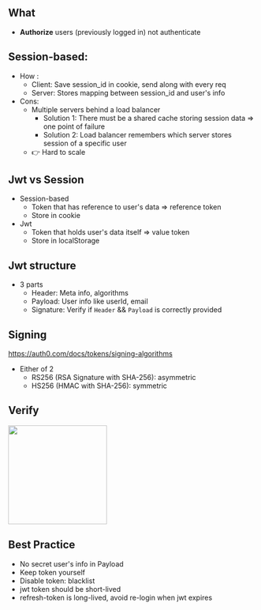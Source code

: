 ## What
* __Authorize__ users (previously logged in) not authenticate

## Session-based:
- How : 
  - Client: Save session_id in cookie, send along with every req
  - Server: Stores mapping between session_id and user's info
- Cons:
  - Multiple servers behind a load balancer
    - Solution 1: There must be a shared cache storing session data => one point of failure
    - Solution 2: Load balancer remembers which server stores session of a specific user
  - 👉 Hard to scale


## Jwt vs Session
- Session-based
  - Token that has reference to user's data => reference token
  - Store in cookie
- Jwt
  - Token that holds user's data itself => value token
  - Store in localStorage

## Jwt structure
- 3 parts
  - Header: Meta info, algorithms
  - Payload: User info like userId, email
  - Signature: Verify if `Header` && `Payload` is correctly provided

## Signing
https://auth0.com/docs/tokens/signing-algorithms
- Either of 2
  - RS256 (RSA Signature with SHA-256): asymmetric 
  - HS256 (HMAC with SHA-256): symmetric 

## Verify
<img height="200" src="https://user-images.githubusercontent.com/28957748/128695951-ff972282-3e37-4cf6-a594-42d755c2cf16.png" />

## Best Practice
- No secret user's info in Payload
- Keep token yourself
- Disable token: blacklist
- jwt token should be short-lived
- refresh-token is long-lived, avoid re-login when jwt expires
